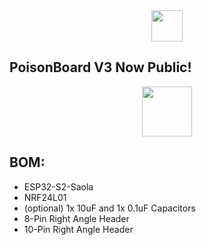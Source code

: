 <div align="center">
  <img height="50" src="https://cdn.discordapp.com/attachments/1105916363081515029/1163064099714891806/Screenshot_2023-10-15_124000.png?ex=653e36da&is=652bc1da&hm=0640cf9c2291409453bdd94e187873ecbb6fee1edfab61a56cf9a2016fc04729&"  />
</div>

## PoisonBoard V3 Now Public!

<div align="center">
  <img height="80" src="https://media.discordapp.net/attachments/958792475995156551/1163060136215072798/image.png"  />
</div>

## BOM:
- ESP32-S2-Saola
- NRF24L01
- (optional) 1x 10uF and 1x 0.1uF Capacitors
- 8-Pin Right Angle Header
- 10-Pin Right Angle Header
